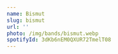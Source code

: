 ```yaml
---
name: Bismut
slug: bismut
url: ''
photo: /img/bands/bismut.webp
spotifyId: 3dKb6nEM0QXUR72TmelT08
---
```

